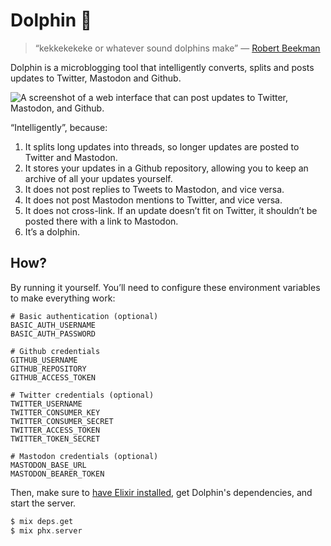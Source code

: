 # Dolphin 🐬 

> “kekkekekeke or whatever sound dolphins make” — [Robert Beekman](https://github.com/matsimitsu)

Dolphin is a microblogging tool that intelligently converts, splits and posts updates to Twitter, Mastodon and Github.

![A screenshot of a web interface that can post updates to Twitter, Mastodon, and Github.](https://updates.jeffkreeftmeijer.com/media/Screenshot%202019-01-01%20at%2015.21.30.png)

“Intelligently”, because:

1. It splits long updates into threads, so longer updates are posted to Twitter and Mastodon.
2. It stores your updates in a Github repository, allowing you to keep an archive of all your updates yourself.
3. It does not post replies to Tweets to Mastodon, and vice versa.
4. It does not post Mastodon mentions to Twitter, and vice versa.
5. It does not cross-link. If an update doesn’t fit on Twitter, it shouldn’t be posted there with a link to Mastodon.
6. It’s a dolphin.

## How?

By running it yourself. You’ll need to configure these environment variables to make everything work:

    # Basic authentication (optional)
    BASIC_AUTH_USERNAME
    BASIC_AUTH_PASSWORD

    # Github credentials
    GITHUB_USERNAME
    GITHUB_REPOSITORY
    GITHUB_ACCESS_TOKEN

    # Twitter credentials (optional)
    TWITTER_USERNAME
    TWITTER_CONSUMER_KEY
    TWITTER_CONSUMER_SECRET
    TWITTER_ACCESS_TOKEN
    TWITTER_TOKEN_SECRET

    # Mastodon credentials (optional)
    MASTODON_BASE_URL
    MASTODON_BEARER_TOKEN

Then, make sure to [have Elixir installed](https://elixir-lang.org/install.html), get Dolphin's dependencies, and start the server.

``` elixir
$ mix deps.get
$ mix phx.server
```
